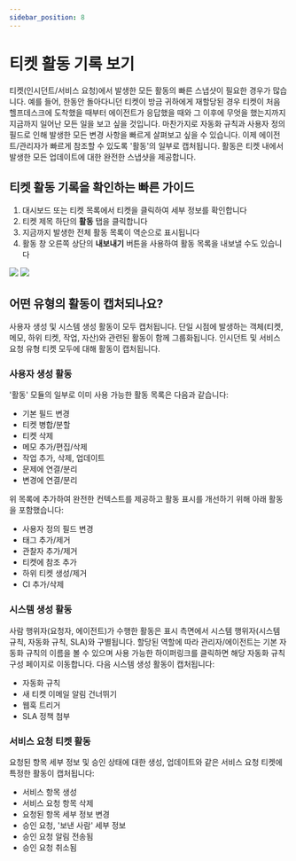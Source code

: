 ```yaml
---
sidebar_position: 8
---
```


# 티켓 활동 기록 보기

티켓(인시던트/서비스 요청)에서 발생한 모든 활동의 빠른 스냅샷이 필요한 경우가 많습니다. 예를 들어, 한동안 돌아다니던 티켓이 방금 귀하에게 재할당된 경우 티켓이 처음 헬프데스크에 도착했을 때부터 에이전트가 응답했을 때와 그 이후에 무엇을 했는지까지 지금까지 일어난 모든 일을 보고 싶을 것입니다. 마찬가지로 자동화 규칙과 사용자 정의 필드로 인해 발생한 모든 변경 사항을 빠르게 살펴보고 싶을 수 있습니다. 이제 에이전트/관리자가 빠르게 참조할 수 있도록 '활동'의 일부로 캡처됩니다. 활동은 티켓 내에서 발생한 모든 업데이트에 대한 완전한 스냅샷을 제공합니다.

## 티켓 활동 기록을 확인하는 빠른 가이드

1. 대시보드 또는 티켓 목록에서 티켓을 클릭하여 세부 정보를 확인합니다
2. 티켓 제목 하단의 **활동** 탭을 클릭합니다
3. 지금까지 발생한 전체 활동 목록이 역순으로 표시됩니다
4. 활동 창 오른쪽 상단의 **내보내기** 버튼을 사용하여 활동 목록을 내보낼 수도 있습니다

<img src="https://s3.amazonaws.com/cdn.freshdesk.com/data/helpdesk/attachments/production/50006689770/original/ISCuPEUPBEt_UHBcQIZcgZicQFwntckvfw.png?1666153438"  />

<img src="https://s3.amazonaws.com/cdn.freshdesk.com/data/helpdesk/attachments/production/50006689699/original/YGSmwW4TFupgxP5PW4OxKXolhxp9rlSc9g.png?1666152514"  />

## 어떤 유형의 활동이 캡처되나요?

사용자 생성 및 시스템 생성 활동이 모두 캡처됩니다. 단일 시점에 발생하는 객체(티켓, 메모, 하위 티켓, 작업, 자산)와 관련된 활동이 함께 그룹화됩니다. 인시던트 및 서비스 요청 유형 티켓 모두에 대해 활동이 캡처됩니다.

### 사용자 생성 활동

'활동' 모듈의 일부로 이미 사용 가능한 활동 목록은 다음과 같습니다:

- 기본 필드 변경
- 티켓 병합/분할
- 티켓 삭제
- 메모 추가/편집/삭제
- 작업 추가, 삭제, 업데이트
- 문제에 연결/분리
- 변경에 연결/분리

위 목록에 추가하여 완전한 컨텍스트를 제공하고 활동 표시를 개선하기 위해 아래 활동을 포함했습니다:

- 사용자 정의 필드 변경
- 태그 추가/제거
- 관찰자 추가/제거
- 티켓에 참조 추가
- 하위 티켓 생성/제거
- CI 추가/삭제

### 시스템 생성 활동

사람 행위자(요청자, 에이전트)가 수행한 활동은 표시 측면에서 시스템 행위자(시스템 규칙, 자동화 규칙, SLA)와 구별됩니다. 할당된 역할에 따라 관리자/에이전트는 기본 자동화 규칙의 이름을 볼 수 있으며 사용 가능한 하이퍼링크를 클릭하면 해당 자동화 규칙 구성 페이지로 이동합니다. 다음 시스템 생성 활동이 캡처됩니다:

- 자동화 규칙
- 새 티켓 이메일 알림 건너뛰기
- 웹훅 트리거
- SLA 정책 첨부

### 서비스 요청 티켓 활동

요청된 항목 세부 정보 및 승인 상태에 대한 생성, 업데이트와 같은 서비스 요청 티켓에 특정한 활동이 캡처됩니다:

- 서비스 항목 생성
- 서비스 요청 항목 삭제
- 요청된 항목 세부 정보 변경
- 승인 요청, '보낸 사람' 세부 정보
- 승인 요청 알림 전송됨
- 승인 요청 취소됨